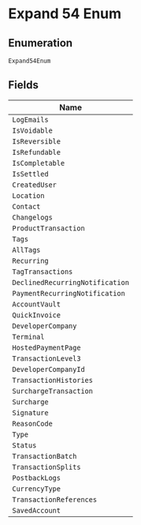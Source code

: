 
# Expand 54 Enum

## Enumeration

`Expand54Enum`

## Fields

| Name |
|  --- |
| `LogEmails` |
| `IsVoidable` |
| `IsReversible` |
| `IsRefundable` |
| `IsCompletable` |
| `IsSettled` |
| `CreatedUser` |
| `Location` |
| `Contact` |
| `Changelogs` |
| `ProductTransaction` |
| `Tags` |
| `AllTags` |
| `Recurring` |
| `TagTransactions` |
| `DeclinedRecurringNotification` |
| `PaymentRecurringNotification` |
| `AccountVault` |
| `QuickInvoice` |
| `DeveloperCompany` |
| `Terminal` |
| `HostedPaymentPage` |
| `TransactionLevel3` |
| `DeveloperCompanyId` |
| `TransactionHistories` |
| `SurchargeTransaction` |
| `Surcharge` |
| `Signature` |
| `ReasonCode` |
| `Type` |
| `Status` |
| `TransactionBatch` |
| `TransactionSplits` |
| `PostbackLogs` |
| `CurrencyType` |
| `TransactionReferences` |
| `SavedAccount` |

